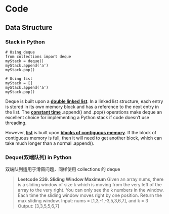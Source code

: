 # Code
## Data Structure
### Stack in Python
``` 
# Using deque
from collections import deque
myStack = deque()
myStack.append('a')
myStack.pop()

# Using list
myStack = []
myStack.append('a')
myStack.pop()
```
Deque is built upon a <u>**double linked list**</u>. In a linked list structure, each entry is stored in its own memory block and has a reference to the next entry in the list. The <u>**constant time**</u> .append() and .pop() operations make deque an excellent choice for implementing a Python stack if code doesn’t use threading.

However, <u>**list**</u> is built upon <u>**blocks of contiguous memory**</u>. If the block of contiguous memory is full, then it will need to get another block, which can take much longer than a normal .append().

### Deque(双端队列) in Python

双端队列适用于滑窗问题，同样使用 collections 的 deque
>**Leetcode 239. Sliding Window Maximum**
>Given an array nums, there is a sliding window of size k which is moving from the very left of the array to the very right. You can only see the k numbers in the window. Each time the sliding window moves right by one position. Return the max sliding window.
>Input: nums = [1,3,-1,-3,5,3,6,7], and k = 3
Output: [3,3,5,5,6,7] 
